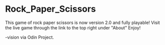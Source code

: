 # Rock_Paper_Scissors
This game of rock paper scissors is now version 2.0 and fully playable!
Visit the live game through the link to the top right under "About" 
Enjoy!

-vision via Odin Project.